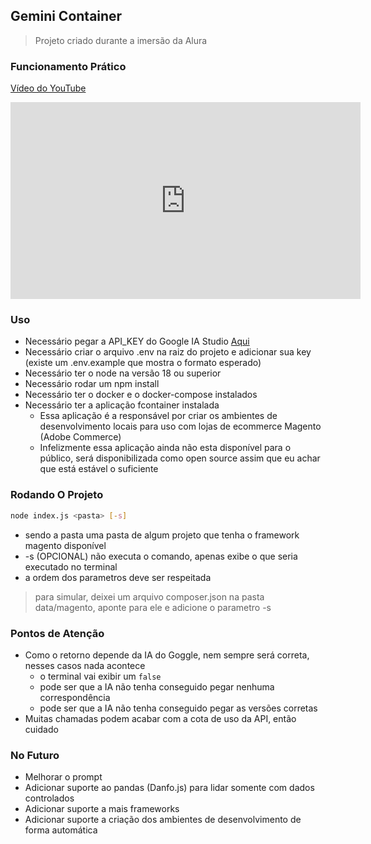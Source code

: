 ## Gemini Container

>Projeto criado durante a imersão da Alura

### Funcionamento Prático
[Vídeo do YouTube](https://youtu.be/tmP_IyFb2WA)

<iframe width="560" height="315" src="https://youtu.be/tmP_IyFb2WA" frameborder="0" allow="autoplay; encrypted-media" allowfullscreen></iframe>

### Uso

- Necessário pegar a API_KEY do Google IA Studio [Aqui](https://aistudio.google.com/app/apikey)
- Necessário criar o arquivo .env na raiz do projeto e adicionar sua key (existe um .env.example que mostra o formato esperado)
- Necessário ter o node na versão 18 ou superior
- Necessário rodar um npm install
- Necessário ter o docker e o docker-compose instalados
- Necessário ter a aplicação fcontainer instalada
  - Essa aplicação é a responsável por criar os ambientes de desenvolvimento locais para uso com lojas de ecommerce Magento (Adobe Commerce)
  - Infelizmente essa aplicação ainda não esta disponível para o público, será disponibilizada como open source assim que eu achar que está estável o suficiente

### Rodando O Projeto
```bash
node index.js <pasta> [-s]
```
- sendo a pasta uma pasta de algum projeto que tenha o framework magento disponível
- -s (OPCIONAL) não executa o comando, apenas exibe o que seria executado no terminal
- a ordem dos parametros deve ser respeitada

> para simular, deixei um arquivo composer.json na pasta data/magento, aponte para ele e adicione o parametro -s

### Pontos de Atenção
- Como o retorno depende da IA do Goggle, nem sempre será correta, nesses casos nada acontece
  - o terminal vai exibir um ```false```
  - pode ser que a IA não tenha conseguido pegar nenhuma correspondência
  - pode ser que a IA não tenha conseguido pegar as versões corretas
- Muitas chamadas podem acabar com a cota de uso da API, então cuidado

### No Futuro
- Melhorar o prompt
- Adicionar suporte ao pandas (Danfo.js) para lidar somente com dados controlados
- Adicionar suporte a mais frameworks
- Adicionar suporte a criação dos ambientes de desenvolvimento de forma automática
